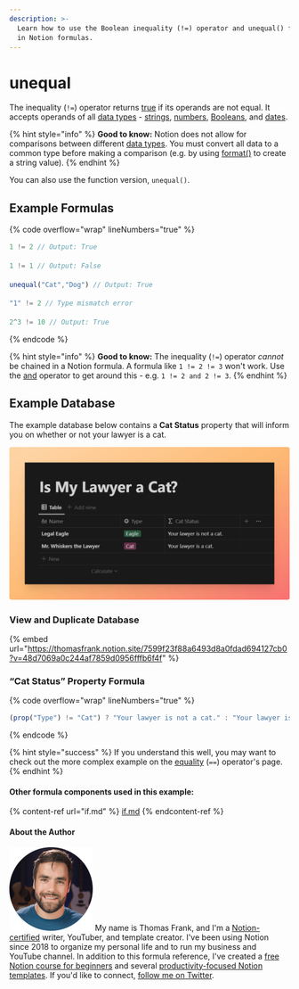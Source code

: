 ```yaml
---
description: >-
  Learn how to use the Boolean inequality (!=) operator and unequal() function
  in Notion formulas.
---
```


# unequal

The inequality (`!=`) operator returns [true](../constants/true.md) if its operands are not equal. It accepts operands of all [data types](../../formula-basics/data-types/) - [strings](../../formula-basics/data-types/string.md), [numbers](../../formula-basics/data-types/number.md), [Booleans](../../formula-basics/data-types/boolean-checkbox.md), and [dates](../../formula-basics/data-types/date-data-type.md).

{% hint style="info" %}
**Good to know:** Notion does not allow for comparisons between different [data types](../../formula-basics/data-types/). You must convert all data to a common type before making a comparison (e.g. by using [format()](../functions/format.md) to create a string value).
{% endhint %}

You can also use the function version, `unequal()`.

## Example Formulas

{% code overflow="wrap" lineNumbers="true" %}
```jsx
1 != 2 // Output: True

1 != 1 // Output: False

unequal("Cat","Dog") // Output: True

"1" != 2 // Type mismatch error

2^3 != 10 // Output: True
```
{% endcode %}

{% hint style="info" %}
**Good to know:** The inequality (`!=`) operator _cannot_ be chained in a Notion formula. A formula like `1 != 2 != 3` won't work. Use the [and](and.md) operator to get around this - e.g. `1 != 2 and 2 != 3`.
{% endhint %}

## Example Database

The example database below contains a **Cat Status** property that will inform you on whether or not your lawyer is a cat.

![](<../../.gitbook/assets/Unequal Test Database Notion.png>)

### View and Duplicate Database

{% embed url="https://thomasfrank.notion.site/7599f23f88a6493d8a0fdad694127cb0?v=48d7069a0c244af7859d0956fffb6f4f" %}

### “Cat Status” Property Formula

{% code overflow="wrap" lineNumbers="true" %}
```jsx
(prop("Type") != "Cat") ? "Your lawyer is not a cat." : "Your lawyer is a cat."
```
{% endcode %}

{% hint style="success" %}
If you understand this well, you may want to check out the more complex example on the [equality](equal.md) (`==`) operator's page.
{% endhint %}

#### Other formula components used in this example:

{% content-ref url="if.md" %}
[if.md](if.md)
{% endcontent-ref %}

#### About the Author

<img src="../../.gitbook/assets/Notion Fundamentals with Thomas Frank - Avatar 2021 compressed (1).png" alt="" data-size="line"> My name is Thomas Frank, and I'm a [Notion-certified](https://www.credly.com/badges/95fae13a-17bf-4b4a-a3d2-d58c8a3e6a2a/public\_url) writer, YouTuber, and template creator. I've been using Notion since 2018 to organize my personal life and to run my business and YouTube channel. In addition to this formula reference, I've created a [free Notion course for beginners](https://thomasjfrank.com/fundamentals/) and several [productivity-focused Notion templates](https://thomasjfrank.com/templates/). If you'd like to connect, [follow me on Twitter](https://twitter.com/TomFrankly).
